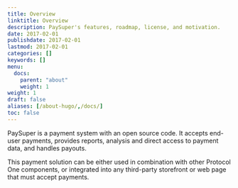 ```yaml
---
title: Overview
linktitle: Overview
description: PaySuper's features, roadmap, license, and motivation.
date: 2017-02-01
publishdate: 2017-02-01
lastmod: 2017-02-01
categories: []
keywords: []
menu:
  docs:
    parent: "about"
    weight: 1
weight: 1
draft: false
aliases: [/about-hugo/,/docs/]
toc: false
---
```


PaySuper is a payment system with an open source code. It accepts end-user payments, provides reports, analysis and direct access to payment data, and handles payouts.

This payment solution can be either used in combination with other Protocol One components, or integrated into any third-party storefront or web page that must accept payments.